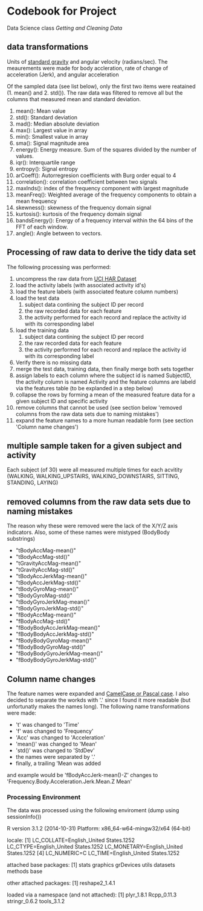 # Codebook for Project

Data Science class *Getting and Cleaning Data*

## data transformations

Units of [standard gravity](http://en.wikipedia.org/wiki/Standard_gravity) and angular velocity (radians/sec). The meaurements were made for body accleration, rate of change of acceleration (Jerk), and angular acceleration

Of the sampled data (see list below), only the first two items were reatained (1. mean() and 2. std()). The raw data was filtered to remove all but the columns that measured mean and standard deviation.

1. mean(): Mean value
1. std(): Standard deviation
1. mad(): Median absolute deviation 
1. max(): Largest value in array
1. min(): Smallest value in array
1. sma(): Signal magnitude area
1. energy(): Energy measure. Sum of the squares divided by the number of values. 
1. iqr(): Interquartile range 
1. entropy(): Signal entropy
1. arCoeff(): Autorregresion coefficients with Burg order equal to 4
1. correlation(): correlation coefficient between two signals
1. maxInds(): index of the frequency component with largest magnitude
1. meanFreq(): Weighted average of the frequency components to obtain a mean frequency
1. skewness(): skewness of the frequency domain signal 
1. kurtosis(): kurtosis of the frequency domain signal 
1. bandsEnergy(): Energy of a frequency interval within the 64 bins of the FFT of each window.
1. angle(): Angle between to vectors.

## Processing of raw data to derive the tidy data set

The following processing was performed:

1. uncompress the raw data from [UCI HAR Dataset](https://d396qusza40orc.cloudfront.net/getdata%2Fprojectfiles%2FUCI%20HAR%20Dataset.zip)
1. load the activity labels (with associated activity id's)
1. load the feature labels (with associated feature column numbers)
1. load the test data
    1. subject data contining the subject ID per record
    1. the raw recorded data for each feature
    1. the activity performed for each record and replace the activity id with its corresponding label
1. load the training data
    1. subject data contining the subject ID per record
    1. the raw recorded data for each feature
    1. the activity performed for each record and replace the activity id with its corresponding label
1. Verify there is no missing data
1. merge the test data, training data, then finally merge both sets together
1. assign labels to each column where the subject id is named SubjectID, the activity column is named Activity and the feature columns are labeld via the features table (to be explanded in a step below)
1. collapse the rows by forming a mean of the measured feature data for a given subject ID and specific activity
1. remove columns that cannot be used (see section below 'removed columns from the raw data sets due to naming mistakes')
1. expand the feature names to a more human readable form (see section 'Column name changes')


## multiple sample taken for a given subject and activity

Each subject (of 30) were all measured multiple times for each acvitity (WALKING, WALKING\_UPSTAIRS, WALKING\_DOWNSTAIRS, SITTING, STANDING, LAYING)

## removed columns from the raw data sets due to naming mistakes

The reason why these were removed were the lack of the X/Y/Z axis indicators. Also, some of these names were mistyped (BodyBody substrings)

- "tBodyAccMag-mean()"
- "tBodyAccMag-std()"
- "tGravityAccMag-mean()"
- "tGravityAccMag-std()"
- "tBodyAccJerkMag-mean()"
- "tBodyAccJerkMag-std()"
- "tBodyGyroMag-mean()"
- "tBodyGyroMag-std()"
- "tBodyGyroJerkMag-mean()"
- "tBodyGyroJerkMag-std()"
- "fBodyAccMag-mean()"
- "fBodyAccMag-std()"
- "fBodyBodyAccJerkMag-mean()"
- "fBodyBodyAccJerkMag-std()"
- "fBodyBodyGyroMag-mean()"
- "fBodyBodyGyroMag-std()"
- "fBodyBodyGyroJerkMag-mean()"
- "fBodyBodyGyroJerkMag-std()" 

## Column name changes

The feature names were expanded and [CamelCase or Pascal case](http://en.wikipedia.org/wiki/CamelCase). I also decided to separate the workds with '.' since I found it more readable (but unfortunatly makes the names long). The following name transformations were made:

- 't' was changed to 'Time'
- 'f' was changed to 'Frequency'
- 'Acc' was changed to 'Acceleration'
- 'mean()' was changed to 'Mean'
- 'std()' was changed to 'StdDev'
- the names were separated by '.'
- finally, a trailing 'Mean was added

and example would be 'fBodyAccJerk-mean()-Z' changes to 'Frequency.Body.Acceleration.Jerk.Mean.Z Mean'

### Processing Environment

The data was processed using the following enviroment (dump using sessionInfo())

R version 3.1.2 (2014-10-31)
Platform: x86_64-w64-mingw32/x64 (64-bit)

locale:
[1] LC_COLLATE=English_United States.1252  LC_CTYPE=English_United States.1252    LC_MONETARY=English_United States.1252
[4] LC_NUMERIC=C                           LC_TIME=English_United States.1252    

attached base packages:
[1] stats     graphics  grDevices utils     datasets  methods   base     

other attached packages:
[1] reshape2_1.4.1

loaded via a namespace (and not attached):
[1] plyr_1.8.1    Rcpp_0.11.3   stringr_0.6.2 tools_3.1.2  
